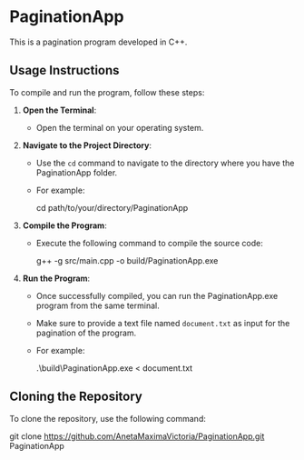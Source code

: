 # PaginationApp

This is a pagination program developed in C++.

## Usage Instructions

To compile and run the program, follow these steps:

1. **Open the Terminal**:
   - Open the terminal on your operating system.

2. **Navigate to the Project Directory**:
   - Use the `cd` command to navigate to the directory where you have the PaginationApp folder.
   - For example:

     cd path/to/your/directory/PaginationApp


3. **Compile the Program**:
   - Execute the following command to compile the source code:

     g++ -g src/main.cpp -o build/PaginationApp.exe


4. **Run the Program**:
   - Once successfully compiled, you can run the PaginationApp.exe program from the same terminal.
   - Make sure to provide a text file named `document.txt` as input for the pagination of the program.
   - For example:

     .\build\PaginationApp.exe < document.txt


## Cloning the Repository

To clone the repository, use the following command:

git clone https://github.com/AnetaMaximaVictoria/PaginationApp.git PaginationApp
